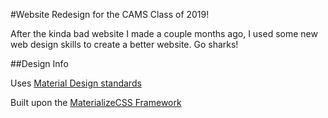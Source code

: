 #Website Redesign for the CAMS Class of 2019!

After the kinda bad website I made a couple months ago, I used some new web design skills to create a better website. Go sharks!

##Design Info

Uses [Material Design standards](https://material.google.com/ "Docs")

Built upon the [MaterializeCSS Framework](http://materializecss.com/ "Docs")
